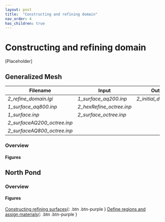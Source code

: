 ```yaml
---
layout: post
title:  "Constructing and refining domain"
nav_order: 4
has_children: true
---
```

# Constructing and refining domain

[Placeholder]

## Generalized Mesh

| **Filename** | **Input** | **Output** |
| --- | --- | --- |
| _2_refine_domain.lgi_ | _1_surface_aq200.inp_ | _2_initial_domain.inp_ |
| _1_surface_aq800.inp_ | _2_hexRefine_octree.inp_ |
| _1_surface.inp_ | _2_surface_octree.inp_ |
| _2_surfaceAQ200_octree.inp_ |
| _2_surfaceAQ800_octree.inp_ |

### Overview

#### Figures
<script>
    var app = "https://kitware.github.io/paraview-glance/app";
    var datadir = "https://raw.githubusercontent.com/adamnicholasprice/GeologicGriddingTutorial/main/GeneralScene/";
    var file = "1_surface.vtkjs";

    document.write("<iframe src='" + app + "?name=" + file + "&url=" +datadir + file + "' id='iframe' width='800' height='500'></iframe>");
</script>
## North Pond

### Overview

#### Figures
<script>
    var app = "https://kitware.github.io/paraview-glance/app";
    var datadir = "https://raw.githubusercontent.com/adamnicholasprice/GeologicGriddingTutorial/main/GeneralScene/";
    var file = "1_surface.vtkjs";

    document.write("<iframe src='" + app + "?name=" + file + "&url=" +datadir + file + "' id='iframe' width='800' height='500'></iframe>");
</script>

[Constructing refining surfaces](http://adamnicholasprice.github.io/GeologicGriddingTutorial/02_surfaces.html){: .btn .btn-purple } [Define regions and assign materials](http://adamnicholasprice.github.io/GeologicGriddingTutorial/04_defineRegions.html){: .btn .btn-purple }

